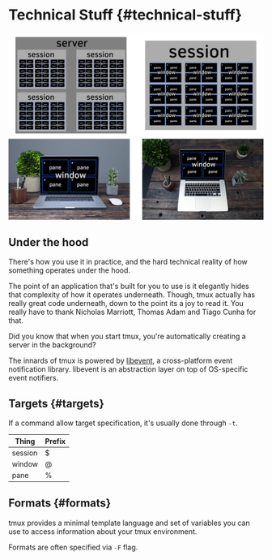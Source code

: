 # Technical Stuff {#technical-stuff}

![Server w/ laptop](images/info/server-with-laptop.png)

## Under the hood

There's how you use it in practice, and the hard technical reality of how something
operates under the hood.

The point of an application that's built for you to use is it elegantly hides that
complexity of how it operates underneath. Though, tmux actually has really great
code underneath, down to the point its a joy to read it. You really have to thank
Nicholas Marriott, Thomas Adam and Tiago Cunha for that.

Did you know that when you start tmux, you're automatically creating a server in the background?

The innards of tmux is powered by [libevent](http://libevent.org/), a cross-platform event
notification library. libevent is an abstraction layer on top of OS-specific event notifiers.

## Targets {#targets}

If a command allow target specification, it's usually done through `-t`.

| Thing    | Prefix |
|----------|--------|
| session  | $      |
| window   | @      | 
| pane     | %      |


## Formats {#formats}

tmux provides a minimal template language and set of variables you can use to
access information about your tmux environment.

Formats are often specified via `-F` flag.
